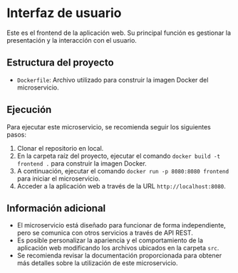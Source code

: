 # Interfaz de usuario

Este es el frontend de la aplicación web. Su principal función es gestionar la presentación y la interacción con el usuario.

## Estructura del proyecto

- `Dockerfile`: Archivo utilizado para construir la imagen Docker del microservicio.

## Ejecución

Para ejecutar este microservicio, se recomienda seguir los siguientes pasos:

1. Clonar el repositorio en local.
2. En la carpeta raíz del proyecto, ejecutar el comando `docker build -t frontend .` para construir la imagen Docker.
3. A continuación, ejecutar el comando `docker run -p 8080:8080 frontend` para iniciar el microservicio.
4. Acceder a la aplicación web a través de la URL `http://localhost:8080`.

## Información adicional

- El microservicio está diseñado para funcionar de forma independiente, pero se comunica con otros servicios a través de API REST.
- Es posible personalizar la apariencia y el comportamiento de la aplicación web modificando los archivos ubicados en la carpeta `src`.
- Se recomienda revisar la documentación proporcionada para obtener más detalles sobre la utilización de este microservicio.